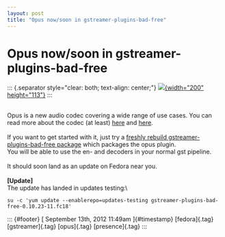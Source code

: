 ```yaml
---
layout: post
title: "Opus now/soon in gstreamer-plugins-bad-free"
---
```



Opus now/soon in gstreamer-plugins-bad-free
===========================================

::: {.separator style="clear: both; text-align: center;"}
[![](http://upload.wikimedia.org/wikipedia/commons/thumb/0/02/Opus_logo2.svg/320px-Opus_logo2.svg.png){width="200"
height="113"}](http://upload.wikimedia.org/wikipedia/commons/thumb/0/02/Opus_logo2.svg/320px-Opus_logo2.svg.png)
:::

\
Opus is a new audio codec covering a wide range of use cases. You can
read more about the codec (at least)
[here](http://en.wikipedia.org/wiki/Opus_%28audio_format%29) and
[here](http://www.xiph.org/press/2012/rfc-6716/).\
\
If you want to get started with it, just try a [freshly rebuild
gstreamer-plugins-bad-free
package](https://admin.fedoraproject.org/updates/gstreamer-plugins-bad-free-0.10.23-8.fc17)
which packages the opus plugin.\
You will be able to use the en- and decoders in your normal gst
pipeline.\
\
It should soon land as an update on Fedora near you.\
\
**\[Update\]**\
The update has landed in updates testing:\

``` {#comment_text_6 .bz_comment_text}
su -c 'yum update --enablerepo=updates-testing gstreamer-plugins-bad-free-0.10.23-11.fc18'
```

::: {#footer}
[ September 13th, 2012 11:49am ]{#timestamp} [fedora]{.tag}
[gstreamer]{.tag} [opus]{.tag} [presence]{.tag}
:::
